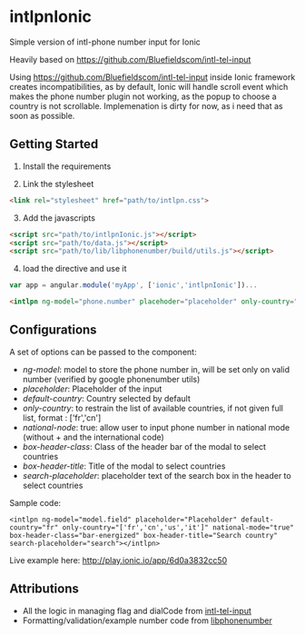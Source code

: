 # intlpnIonic
Simple version of intl-phone number input for Ionic

Heavily based on https://github.com/Bluefieldscom/intl-tel-input

Using https://github.com/Bluefieldscom/intl-tel-input inside Ionic framework creates incompatibilities, as by default, Ionic will handle scroll event which makes the phone number plugin not working, as the popup to choose a country is not scrollable.
Implemenation is dirty for now, as i need that as soon as possible.

## Getting Started
1. Install the requirements

2. Link the stylesheet
  ```html
  <link rel="stylesheet" href="path/to/intlpn.css">
  ```

3. Add the javascripts
  ```html
  <script src="path/to/intlpnIonic.js"></script>
  <script src="path/to/data.js"></script>
  <script src="path/to/lib/libphonenumber/build/utils.js"></script>
  ```

4. load the directive and use it
  ```js
  var app = angular.module('myApp', ['ionic','intlpnIonic'])...
  ```
  ```html
  <intlpn ng-model="phone.number" placehoder="placeholder" only-country="['us','fr']"></intlpn>
  ```

## Configurations

A set of options can be passed to the component:
* _ng-model_: model to store the phone number in, will be set only on valid number (verified by google phonenumber utils)
* _placeholder_: Placeholder of the input
* _default-country_: Country selected by default
* _only-country_: to restrain the list of available countries, if not given full list, format : ['fr','cn']
* _national-node_: true: allow user to input phone number in national mode (without + and the international code)
* _box-header-class_: Class of the header bar of the modal to select countries
* _box-header-title_: Title of the modal to select countries
* _search-placeholder_: placeholder text of the search box in the header to select countries

Sample code:
```
<intlpn ng-model="model.field" placeholder="Placeholder" default-country="fr" only-country="['fr','cn','us','it']" national-mode="true" box-header-class="bar-energized" box-header-title="Search country" search-placeholder="search"></intlpn>
```

Live example here: http://play.ionic.io/app/6d0a3832cc50

## Attributions
* All the logic in managing flag and dialCode from [intl-tel-input](https://github.com/Bluefieldscom/intl-tel-input)
* Formatting/validation/example number code from [libphonenumber](http://libphonenumber.googlecode.com)
